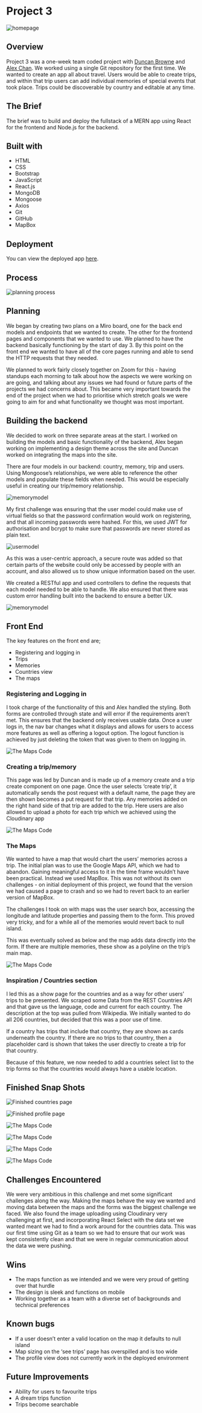 # Project 3

![homepage](Assets/P3Homepage.png)

## Overview

Project 3 was a one-week team coded project with [Duncan Browne](https://github.com/DBBrowne) and [Alex Chan](https://github.com/Achan81). We worked using a single Git repository for the first time. We wanted to create an app all about travel. Users would be able to create trips, and within that trip users can add individual memories of special events that took place. Trips could be discoverable by country and editable at any time.

## The Brief
The brief was to build and deploy the fullstack of a MERN app using React for the frontend and Node.js for the backend.

## Built with

- HTML
- CSS
- Bootstrap
- JavaScript
- React.js
- MongoDB
- Mongoose
- Axios
- Git
- GitHub
- MapBox

## Deployment

You can view the deployed app [here](https://theplacebook.netlify.app/).

## Process

![planning process](Assets/P3Planning.png)

## Planning
We began by creating two plans on a Miro board, one for the back end models and endpoints that we wanted to create. The other for the frontend pages and components that we wanted to use. We planned to have the backend basically functioning by the start of day 3. By this point on the front end we wanted to have all of the core pages running and able to send the HTTP requests that they needed. 

We planned to work fairly closely together on Zoom for this - having standups each morning to talk about how the aspects we were working on are going, and talking about any issues we had found or future parts of the projects we had concerns about. This became very important towards the end of the project when we had to prioritise which stretch goals we were going to aim for and what functionality we thought was most important. 

## Building the backend

We decided to work on three separate areas at the start. I worked on building the models and basic functionality of the backend, Alex began working on implementing a design theme across the site and Duncan worked on integrating the maps into the site.

There are four models in our backend: country, memory, trip and users. Using Mongoose’s relationships, we were able to reference the other models and populate these fields when needed. This would be especially useful in creating our trip/memory relationship.

![memorymodel](Assets/P3MemoryModel.png?raw=true)

My first challenge was ensuring that the user model could make use of virtual fields so that the password confirmation would work on registering, and that all incoming passwords were hashed. For this, we used JWT for authorisation and bcrypt to make sure that passwords are never stored as plain text.

![usermodel](Assets/P3UserModelPword.png)

As this was a user-centric approach, a secure route was added so that certain parts of the website could only be accessed by people with an account, and also allowed us to show unique information based on the user.

We created a RESTful app and used controllers to define the requests that each model needed to be able to handle. We also ensured that there was custom error handling built into the backend to ensure a better UX.

![memorymodel](Assets/P3Errors.png?raw=true)

## Front End
 
The key features on the front end are;
- Registering and logging in
- Trips
- Memories
- Countries view
- The maps

### Registering and Logging in

I took charge of the functionality of this and Alex handled the styling. Both forms are controlled through state and will error if the requirements aren’t met. This ensures that the backend only receives usable data. Once a user logs in, the nav bar changes what it displays and allows for users to access more features as well as offering a logout option. The logout function is achieved by just deleting the token that was given to them on logging in.

![The Maps Code](Assets/P3SecureRoutes.png)


### Creating a trip/memory

This page was led by Duncan and is made up of a memory create and a trip create component on one page. Once the user selects ‘create trip’, it automatically sends the post request with a default name, the page they are then shown becomes a put request for that trip. Any memories added on the right hand side of that trip are added to the trip. Here users are also allowed to upload a photo for each trip which we achieved using the Cloudinary app

![The Maps Code](Assets/P3MemoryController.png)

### The Maps

We wanted to have a map that would chart the users’ memories across a trip. The initial plan was to use the Google Maps API, which we had to abandon. Gaining meaningful access to it in the time frame wouldn’t have been practical. Instead we used MapBox. This was not without its own challenges - on initial deployment of this project, we found that the version we had caused a page to crash and so we had to revert back to an earlier version of MapBox.

The challenges I took on with maps was the user search box, accessing the longitude and latitude properties and passing them to the form. This proved very tricky, and for a while all of the memories would revert back to null island.

This was eventually solved as below and the map adds data directly into the form. If there are multiple memories, these show as a polyline on the trip’s main map.


![The Maps Code](Assets/P3MapSection.png)


### Inspiration / Countries section

I led this as a show page for the countries and as a way for other users’ trips to be presented. We scraped some Data from the REST Countries API and that gave us the language, code and current for each country. The description at the top was pulled from Wikipedia. We initially wanted to do all 206 countries, but decided that this was a poor use of time.

If a country has trips that include that country, they are shown as cards underneath the country. If there are no trips to that country, then a placeholder card is shown that takes the user directly to create a trip for that country.

Because of this feature, we now needed to add a countries select list to the trip forms so that the countries would always have a usable location.



## Finished Snap Shots

![Finished countries page](Assets/P3CountriesWithTrip.png)

![Finished profile page](Assets/P3ProfileEdit.png)

![The Maps Code](Assets/P3TripEditPage@.png)

![The Maps Code](Assets/P3CountriesShow.png)


![The Maps Code](Assets/P3CountriesWithTrip.png)

![The Maps Code](Assets/P3NoAdventuresYetCard.png)



## Challenges Encountered

We were very ambitious in this challenge and met some significant challenges along the way. Making the maps behave the way we wanted and moving data between the maps and the forms was the biggest challenge we faced. We also found the image uploading using Cloudinary very challenging at first, and incorporating React Select with the data set we wanted meant we had to find a work around for the countries data. This was our first time using Git as a team so we had to ensure that our work was kept consistently clean and that we were in regular communication about the data we were pushing. 


## Wins
- The maps function as we intended and we were very proud of getting over that hurdle
- The design is sleek and functions on mobile
- Working together as a team with a diverse set of backgrounds and technical preferences

## Known bugs
- If a user doesn’t enter a valid location on the map it defaults to null island
- Map sizing on the ‘see trips’ page has overspilled and is too wide
- The profile view does not currently work in the deployed environment

## Future Improvements
- Ability for users to favourite trips
- A dream trips function
- Trips become searchable